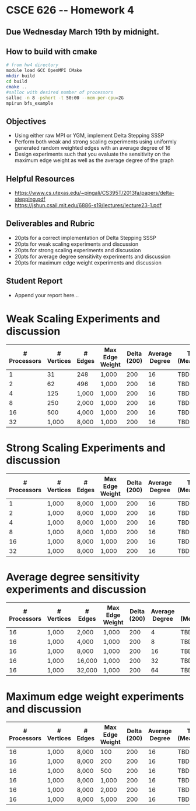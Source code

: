 # CSCE 626 -- Homework 4 

## Due Wednesday March 19th by midnight.

## How to build with cmake
``` bash
# from hw4 directory
module load GCC OpenMPI CMake
mkdir build
cd build
cmake ..
#salloc with desired number of processors
salloc -n 8 -pshort -t 50:00 --mem-per-cpu=2G
mpirun bfs_example
```


## Objectives
* Using either raw MPI or YGM, implement Delta Stepping SSSP
* Perform both weak and strong scaling experiments using
  uniformly generated random weighted edges with an average degree of 16
* Design experiments such that you evaluate the sensitivity on 
  the maximum edge weight as well as the average degree of the graph

## Helpful Resources
* https://www.cs.utexas.edu/~pingali/CS395T/2013fa/papers/delta-stepping.pdf
* https://jshun.csail.mit.edu/6886-s19/lectures/lecture23-1.pdf


## Deliverables and Rubric
* 20pts for a correct implementation of Delta Stepping SSSP
* 20pts for weak scaling experiments and discussion
* 20pts for strong scaling experiments and discussion
* 20pts for average degree sensitivity experiments and discussion
* 20pts for maximum edge weight experiments and discussion


## Student Report
*  Append your report here...


# Weak Scaling Experiments and discussion

| # Processors | # Vertices | # Edges  | Max Edge Weight | Delta (200) | Average Degree | Time (Measured) |
|--------------|------------|----------|-----------------|-------------|-----------------|-----------------|
| 1            | 31         | 248      | 1,000           | 200         | 16              | TBD             |
| 2            | 62         | 496      | 1,000           | 200         | 16              | TBD             |
| 4            | 125        | 1,000    | 1,000           | 200         | 16              | TBD             |
| 8            | 250        | 2,000    | 1,000           | 200         | 16              | TBD             |
| 16           | 500        | 4,000    | 1,000           | 200         | 16              | TBD             |
| 32           | 1,000      | 8,000    | 1,000           | 200         | 16              | TBD             |

# Strong Scaling Experiments and discussion

| # Processors | # Vertices | # Edges  | Max Edge Weight | Delta (200) | Average Degree | Time (Measured) |
|--------------|------------|----------|-----------------|-------------|-----------------|-----------------|
| 1            | 1,000      | 8,000    | 1,000           | 200         | 16              | TBD             |
| 2            | 1,000      | 8,000    | 1,000           | 200         | 16              | TBD             |
| 4            | 1,000      | 8,000    | 1,000           | 200         | 16              | TBD             |
| 8            | 1,000      | 8,000    | 1,000           | 200         | 16              | TBD             |
| 16           | 1,000      | 8,000    | 1,000           | 200         | 16              | TBD             |
| 32           | 1,000      | 8,000    | 1,000           | 200         | 16              | TBD             |


# Average degree sensitivity experiments and discussion

| # Processors | # Vertices | # Edges | Max Edge Weight | Delta (200) | Average Degree | Time (Measured) |
|--------------|------------|---------|-----------------|-------------|----------------|-----------------|
| 16           | 1,000      | 2,000   | 1,000           | 200         | 4              | TBD             |
| 16           | 1,000      | 4,000   | 1,000           | 200         | 8              | TBD             |
| 16           | 1,000      | 8,000   | 1,000           | 200         | 16             | TBD             |
| 16           | 1,000      | 16,000  | 1,000           | 200         | 32             | TBD             |
| 16           | 1,000      | 32,000  | 1,000           | 200         | 64             | TBD             |


# Maximum edge weight experiments and discussion

| # Processors | # Vertices | # Edges  | Max Edge Weight | Delta (200) | Average Degree | Time (Measured) |
|--------------|------------|----------|-----------------|-------------|----------------|-----------------|
| 16           | 1,000      | 8,000    | 100             | 200         | 16             | TBD             |
| 16           | 1,000      | 8,000    | 200             | 200         | 16             | TBD             |
| 16           | 1,000      | 8,000    | 500             | 200         | 16             | TBD             |
| 16           | 1,000      | 8,000    | 1,000           | 200         | 16             | TBD             |
| 16           | 1,000      | 8,000    | 2,000           | 200         | 16             | TBD             |
| 16           | 1,000      | 8,000    | 5,000           | 200         | 16             | TBD             |

